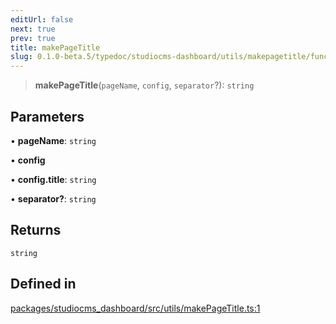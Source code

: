 ```yaml
---
editUrl: false
next: true
prev: true
title: makePageTitle
slug: 0.1.0-beta.5/typedoc/studiocms-dashboard/utils/makepagetitle/functions/makepagetitle
---
```


> **makePageTitle**(`pageName`, `config`, `separator`?): `string`

## Parameters

• **pageName**: `string`

• **config**

• **config.title**: `string`

• **separator?**: `string`

## Returns

`string`

## Defined in

[packages/studiocms\_dashboard/src/utils/makePageTitle.ts:1](https://github.com/astrolicious/studiocms/tree/main/packages/studiocms_dashboard/src/utils/makePageTitle.ts#L1)
